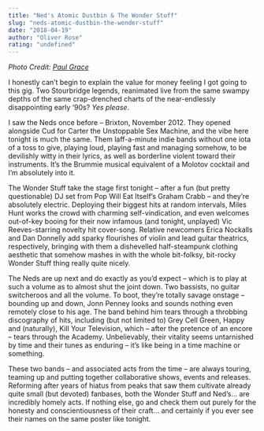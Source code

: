 ```yaml
---
title: "Ned's Atomic Dustbin & The Wonder Stuff"
slug: "neds-atomic-dustbin-the-wonder-stuff"
date: "2018-04-19"
author: "Oliver Rose"
rating: "undefined"
---
```


_Photo Credit: [Paul Grace](http://louderthanwar.com/love-stourbridge-o2-academy-bristol-live-review/)_

I honestly can’t begin to explain the value for money feeling I got going to this gig. Two Stourbridge legends, reanimated live from the same swampy depths of the same crap-drenched charts of the near-endlessly disappointing early ‘90s? _Yes please_.

I saw the Neds once before – Brixton, November 2012. They opened alongside Cud for Carter the Unstoppable Sex Machine, and the vibe here tonight is much the same. Them laff-a-minute indie bands without one iota of a toss to give, playing loud, playing fast and managing somehow, to be devilishly witty in their lyrics, as well as borderline violent toward their instruments. It’s the Brummie musical equivalent of a Molotov cocktail and I’m absolutely into it.

The Wonder Stuff take the stage first tonight – after a fun (but pretty questionable) DJ set from Pop Will Eat Itself’s Graham Crabb – and they’re absolutely electric. Deploying their biggest hits at random intervals, Miles Hunt works the crowd with charming self-vindication, and even welcomes out-of-key booing for their now infamous (and tonight, unplayed) Vic Reeves-starring novelty hit cover-song. Relative newcomers Erica Nockalls and Dan Donnelly add sparky flourishes of violin and lead guitar theatrics, respectively, bringing with them a dishevelled half-steampunk clothing aesthetic that somehow mashes in with the whole bit-folksy, bit-rocky Wonder Stuff thing really quite nicely.

The Neds are up next and do exactly as you’d expect – which is to play at such a volume as to almost shut the joint down. Two bassists, no guitar switcheroos and all the volume. To boot, they’re totally savage onstage – bounding up and down, Jonn Penney looks and sounds nothing even remotely close to his age. The band behind him tears through a throbbing discography of hits, including (but not limited to) Grey Cell Green, Happy and (naturally), Kill Your Television, which – after the pretence of an encore – tears through the Academy. Unbelievably, their vitality seems untarnished by time and their tunes as enduring – it’s like being in a time machine or something.

These two bands – and associated acts from the time – are always touring, teaming up and putting together collaborative shows, events and releases. Reforming after years of hiatus from peaks that saw them cultivate already quite small (but devoted) fanbases, both the Wonder Stuff and Ned’s… are incredibly homely acts. If nothing else, go and check them out purely for the honesty and conscientiousness of their craft… and certainly if you ever see their names on the same poster like tonight.
